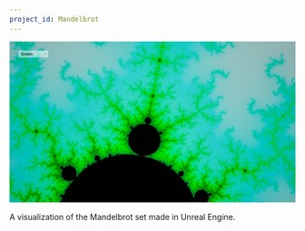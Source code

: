 ```yaml
---
project_id: Mandelbrot
---
```


![Mandelbrot set vizualisation](/assets/pictures/Mandelbrot-preview.png)

A visualization of the Mandelbrot set made in Unreal Engine.